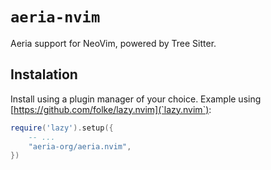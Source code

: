 # `aeria-nvim`

Aeria support for NeoVim, powered by Tree Sitter.

## Instalation

Install using a plugin manager of your choice.
Example using [https://github.com/folke/lazy.nvim](`lazy.nvim`):

```lua
require('lazy').setup({
    -- ...
    "aeria-org/aeria.nvim",
})
```

